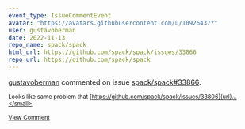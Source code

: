 ```yaml
---
event_type: IssueCommentEvent
avatar: "https://avatars.githubusercontent.com/u/10926437?"
user: gustavoberman
date: 2022-11-13
repo_name: spack/spack
html_url: https://github.com/spack/spack/issues/33866
repo_url: https://github.com/spack/spack
---
```


<a href='https://github.com/gustavoberman' target='_blank'>gustavoberman</a> commented on issue <a href='https://github.com/spack/spack/issues/33866' target='_blank'>spack/spack#33866</a>.

<small>Looks like same problem that [https://github.com/spack/spack/issues/33806](url)...</small>

<a href='https://github.com/spack/spack/issues/33866' target='_blank'>View Comment</a>